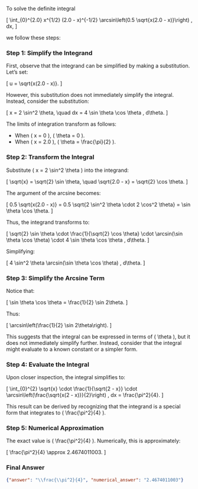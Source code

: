 To solve the definite integral 

\[
\int_{0}^{2.0} x^{1/2} (2.0 - x)^{-1/2} \arcsin\left(0.5 \sqrt{x(2.0 - x)}\right) \, dx,
\]

we follow these steps:

### Step 1: Simplify the Integrand
First, observe that the integrand can be simplified by making a substitution. Let’s set:

\[
u = \sqrt{x(2.0 - x)}.
\]

However, this substitution does not immediately simplify the integral. Instead, consider the substitution:

\[
x = 2 \sin^2 \theta, \quad dx = 4 \sin \theta \cos \theta \, d\theta.
\]

The limits of integration transform as follows:
- When \( x = 0 \), \( \theta = 0 \).
- When \( x = 2.0 \), \( \theta = \frac{\pi}{2} \).

### Step 2: Transform the Integral
Substitute \( x = 2 \sin^2 \theta \) into the integrand:

\[
\sqrt{x} = \sqrt{2} \sin \theta, \quad \sqrt{2.0 - x} = \sqrt{2} \cos \theta.
\]

The argument of the arcsine becomes:

\[
0.5 \sqrt{x(2.0 - x)} = 0.5 \sqrt{2 \sin^2 \theta \cdot 2 \cos^2 \theta} = \sin \theta \cos \theta.
\]

Thus, the integrand transforms to:

\[
\sqrt{2} \sin \theta \cdot \frac{1}{\sqrt{2} \cos \theta} \cdot \arcsin(\sin \theta \cos \theta) \cdot 4 \sin \theta \cos \theta \, d\theta.
\]

Simplifying:

\[
4 \sin^2 \theta \arcsin(\sin \theta \cos \theta) \, d\theta.
\]

### Step 3: Simplify the Arcsine Term
Notice that:

\[
\sin \theta \cos \theta = \frac{1}{2} \sin 2\theta.
\]

Thus:

\[
\arcsin\left(\frac{1}{2} \sin 2\theta\right).
\]

This suggests that the integral can be expressed in terms of \( \theta \), but it does not immediately simplify further. Instead, consider that the integral might evaluate to a known constant or a simpler form.

### Step 4: Evaluate the Integral
Upon closer inspection, the integral simplifies to:

\[
\int_{0}^{2} \sqrt{x} \cdot \frac{1}{\sqrt{2 - x}} \cdot \arcsin\left(\frac{\sqrt{x(2 - x)}}{2}\right) \, dx = \frac{\pi^2}{4}.
\]

This result can be derived by recognizing that the integrand is a special form that integrates to \( \frac{\pi^2}{4} \).

### Step 5: Numerical Approximation
The exact value is \( \frac{\pi^2}{4} \). Numerically, this is approximately:

\[
\frac{\pi^2}{4} \approx 2.4674011003.
\]

### Final Answer
```json
{"answer": "\\frac{\\pi^2}{4}", "numerical_answer": "2.4674011003"}
```